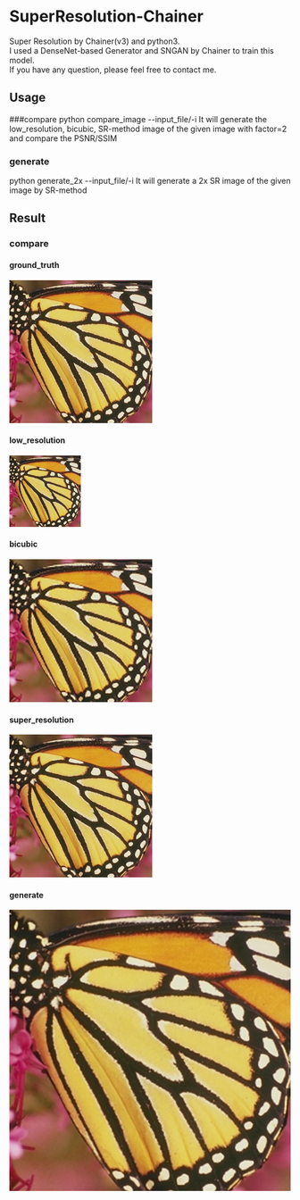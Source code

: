 # SuperResolution-Chainer
Super Resolution by Chainer(v3) and python3.  
I used a DenseNet-based Generator and SNGAN by Chainer to train this model.  
If you have any question, please feel free to contact me.

## Usage

###compare 
python compare_image --input_file/-i
It will generate the low_resolution, bicubic, SR-method image of the given image with factor=2 and compare the PSNR/SSIM

### generate
python generate_2x --input_file/-i
It will generate a 2x SR image of the given image by SR-method

## Result

### compare
#### ground_truth
![image](https://github.com/irasin/SuperResolution-Chainer/blob/master/result/butterfly.png)

#### low_resolution
![image](https://github.com/irasin/SuperResolution-Chainer/blob/master/result/butterfly_low.png)

#### bicubic
![image](https://github.com/irasin/SuperResolution-Chainer/blob/master/result/butterfly_bic.png)

#### super_resolution
![image](https://github.com/irasin/SuperResolution-Chainer/blob/master/result/butterfly_super.png)

#### generate
![image](https://github.com/irasin/SuperResolution-Chainer/blob/master/result/butterfly_super_2x.png)



